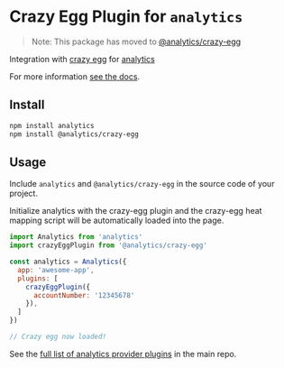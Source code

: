# Crazy Egg Plugin for `analytics`

> Note: This package has moved to [@analytics/crazy-egg](https://www.npmjs.com/package/@analytics/crazy-egg)

Integration with [crazy egg](https://www.crazyegg.com/) for [analytics](https://www.npmjs.com/package/analytics)

For more information [see the docs](https://getanalytics.io/plugins/crazyegg/).

## Install

```bash
npm install analytics
npm install @analytics/crazy-egg
```

## Usage

Include `analytics` and `@analytics/crazy-egg` in the source code of your project.

Initialize analytics with the crazy-egg plugin and the crazy-egg heat mapping script will be automatically loaded into the page.

```js
import Analytics from 'analytics'
import crazyEggPlugin from '@analytics/crazy-egg'

const analytics = Analytics({
  app: 'awesome-app',
  plugins: [
    crazyEggPlugin({
      accountNumber: '12345678'
    }),
  ]
})

// Crazy egg now loaded!
```

See the [full list of analytics provider plugins](https://getanalytics.io/plugins/) in the main repo.

